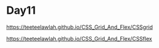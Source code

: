 # Day11
https://teeteelawlah.github.io/CSS_Grid_And_Flex/CSSgrid

https://teeteelawlah.github.io/CSS_Grid_And_Flex/CSSflex
